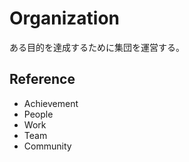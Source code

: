 # Organization

ある目的を達成するために集団を運営する。

## Reference

- Achievement
- People
- Work
- Team
- Community
